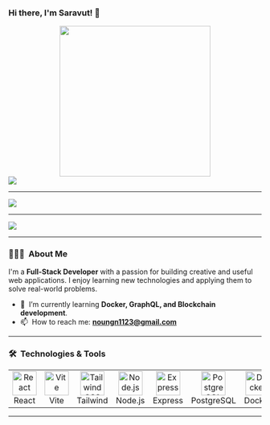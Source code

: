 ### Hi there, I'm Saravut! 👋
<div align="center">
  <img src="https://media4.giphy.com/media/v1.Y2lkPTc5MGI3NjExZ2hiNmpkdWY1MjFleDhxazl2NXp6amQ4NzdpamtjOHI1NTR5Z3l1MCZlcD12MV9pbnRlcm5hbF9naWZfYnlfaWQmY3Q9Zw/Dh5q0sShxgp13DwrvG/giphy.gif" width="300"/>
</div>
<a href="https://github.com/Markeihoo">
  <img align="center" src="https://github-readme-stats.vercel.app/api?username=Markeihoo&show_icons=true&theme=tokyonight" />
</a>

---

<a href="https://github.com/Markeihoo">
  <img align="center" src="https://github-readme-streak-stats.herokuapp.com?user=Markeihoo&theme=dark&background=000000" />
</a>

---

<a href="https://github.com/Markeihoo">
  <img align="center" src="https://github-readme-stats.vercel.app/api/top-langs/?username=Markeihoo&layout=compact&theme=vision-friendly-dark" />
</a>

---

### 👨🏻‍💻 &nbsp;About Me

I'm a **Full-Stack Developer** with a passion for building creative and useful web applications. I enjoy learning new technologies and applying them to solve real-world problems.

- 🌱 &nbsp;I’m currently learning **Docker, GraphQL, and Blockchain development**.
- 📫 &nbsp;How to reach me: **noungn1123@gmail.com**

---

### 🛠 &nbsp;Technologies & Tools

<table>
  <tr>
    <td align="center" width="96">
      <a href="#-technologies--tools">
        <img src="https://skillicons.dev/icons?i=react" width="48" height="48" alt="React" />
      </a>
      <br>React
    </td>
    <td align="center" width="96">
      <a href="#-technologies--tools">
        <img src="https://skillicons.dev/icons?i=vite" width="48" height="48" alt="Vite" />
      </a>
      <br>Vite
    </td>
    <td align="center" width="96">
      <a href="#-technologies--tools">
        <img src="https://skillicons.dev/icons?i=tailwind" width="48" height="48" alt="Tailwind CSS" />
      </a>
      <br>Tailwind
    </td>
    <td align="center" width="96">
      <a href="#-technologies--tools">
        <img src="https://skillicons.dev/icons?i=nodejs" width="48" height="48" alt="Node.js" />
      </a>
      <br>Node.js
    </td>
    <td align="center" width="96">
      <a href="#-technologies--tools">
        <img src="https://skillicons.dev/icons?i=express" width="48" height="48" alt="Express" />
      </a>
      <br>Express
    </td>
    <td align="center" width="96">
      <a href="#-technologies--tools">
        <img src="https://skillicons.dev/icons?i=postgresql" width="48" height="48" alt="PostgreSQL" />
      </a>
      <br>PostgreSQL
    </td>
     <td align="center" width="96">
      <a href="#-technologies--tools">
        <img src="https://skillicons.dev/icons?i=docker" width="48" height="48" alt="Docker" />
      </a>
      <br>Docker
    </td>
     <td align="center" width="96">
      <a href="#-technologies--tools">
        <img src="https://skillicons.dev/icons?i=githubactions" width="48" height="48" alt="GitHub Actions" />
      </a>
      <br>Actions
    </td>
  </tr>
</table>

---

